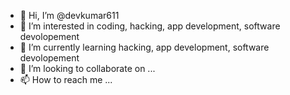 - 👋 Hi, I’m @devkumar611
- 👀 I’m interested in coding, hacking, app development, software devolopement 
- 🌱 I’m currently learning hacking, app development, software devolopement 
- 💞️ I’m looking to collaborate on ...
- 📫 How to reach me ...

<!---
devkumar611/devkumar611 is a ✨ special ✨ repository because its `README.md` (this file) appears on your GitHub profile.
You can click the Preview link to take a look at your changes.
--->
